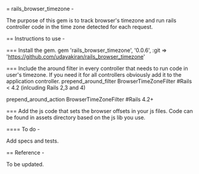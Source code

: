 
= rails_browser_timezone -

The purpose of this gem is to track browser's timezone and run rails controller code in the time zone
detected for each request.

== Instructions to use -

=== Install the gem.
  gem 'rails_browser_timezone', '0.0.6', :git => 'https://github.com/udayakiran/rails_browser_timezone'

=== Include the around filter in every controller that needs to run code in user's timezone. If you need it for all controllers obviously add it to the application controller.
  prepend_around_filter BrowserTimeZoneFilter #Rails < 4.2 (inlcuding Rails 2,3 and 4)

  prepend_around_action BrowserTimeZoneFilter #Rails 4.2+

=== Add the js code that sets the browser offsets in your js files. Code can be found in assets directory based on the js lib you use.


==== To do -

 Add specs and tests.

== Reference -

To be updated.
